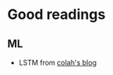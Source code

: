 # Good readings

## ML

- LSTM from [colah's blog](https://colah.github.io/posts/2015-08-Understanding-LSTMs/)